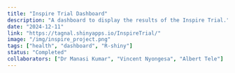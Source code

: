 ```yaml
---
title: "Inspire Trial Dashboard"
description: "A dashboard to display the results of the Inspire Trial."
date: "2024-12-11"
link: "https://tagnal.shinyapps.io/InspireTrial/"
image: "/img/inspire_project.png"
tags: ["health", "dashboard", "R-shiny"]
status: "Completed"
collaborators: ["Dr Manasi Kumar", "Vincent Nyongesa", "Albert Tele"]
---
```



